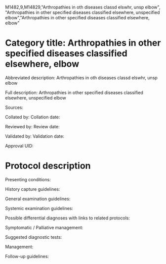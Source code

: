 M1482,9,M14829,"Arthropathies in oth diseases classd elswhr, unsp elbow", "Arthropathies in other specified diseases classified elsewhere, unspecified elbow","Arthropathies in other specified diseases classified elsewhere, elbow"
# Category title: Arthropathies in other specified diseases classified elsewhere, elbow

Abbreviated description: Arthropathies in oth diseases classd elswhr, unsp elbow

Full description: Arthropathies in other specified diseases classified elsewhere, unspecified elbow

Sources:

Collated by:
Collation date:

Reviewed by:
Review date:

Validated by:
Validation date:

Approval UID:

# Protocol description

Presenting conditions:

History capture guidelines:

General examination guidelines:

Systemic examination guidelines:

Possible differential diagnoses with links to related protocols:

Symptomatic / Palliative management:

Suggested diagnostic tests:

Management:

Follow-up guidelines:
